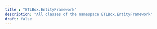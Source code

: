 ```yaml
---
title : "ETLBox.EntityFramework"
description: "All classes of the namespace ETLBox.EntityFramework"
draft: false
---
```

